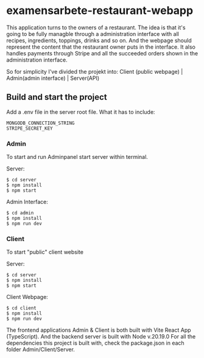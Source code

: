 # examensarbete-restaurant-webapp
This application turns to the owners of a restaurant.
The idea is that it's going to be fully managble through 
a administration interface with all recipes, ingredients, 
toppings, drinks and so on. And the webpage should represent 
the content that the restaurant owner puts in the interface.
It also handles payments through Stripe and all the succeeded 
orders shown in the administration interface.

So for simplicity I've divided the projekt into:
Client (public webpage) | Admin(admin interface) | Server(API)

## Build and start the project
Add a .env file in the server root file.
What it has to include:
```
MONGODB_CONNECTION_STRING
STRIPE_SECRET_KEY
```

### Admin
To start and run Adminpanel start server within terminal.

Server:
```
$ cd server
$ npm install
$ npm start
```

Admin Interface:
```
$ cd admin
$ npm install
$ npm run dev
```

### Client
To start "public" client website

Server:
```
$ cd server
$ npm install
$ npm start
```

Client Webpage:
```
$ cd client
$ npm install
$ npm run dev
```

The frontend applications Admin & Client is both built with Vite React App (TypeScript).
And the backend server is built with Node v.20.19.0
For all the dependencies this project is built with, check the package.json in each folder Admin/Client/Server.

